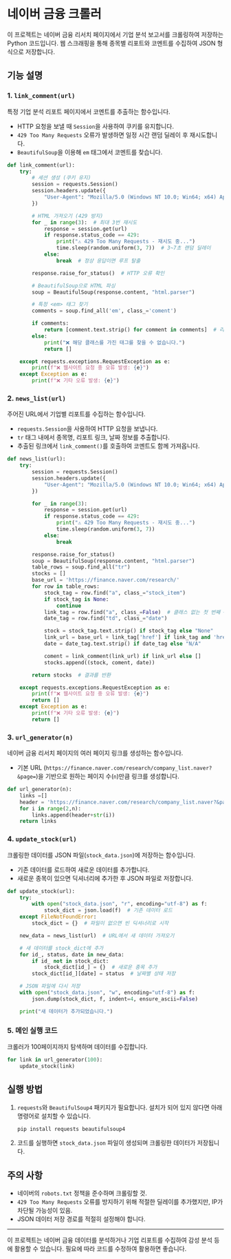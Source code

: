 # 네이버 금융 크롤러

이 프로젝트는 네이버 금융 리서치 페이지에서 기업 분석 보고서를 크롤링하여 저장하는 Python 코드입니다. 웹 스크래핑을 통해 종목별 리포트와 코멘트를 수집하여 JSON 형식으로 저장합니다.




## 기능 설명

### 1. `link_comment(url)`
특정 기업 분석 리포트 페이지에서 코멘트를 추출하는 함수입니다.
- HTTP 요청을 보낼 때 `Session`을 사용하여 쿠키를 유지합니다.
- `429 Too Many Requests` 오류가 발생하면 일정 시간 랜덤 딜레이 후 재시도합니다.
- `BeautifulSoup`을 이용해 `em` 태그에서 코멘트를 찾습니다.

```python
def link_comment(url):
    try:
        # 세션 생성 (쿠키 유지)
        session = requests.Session()
        session.headers.update({
            "User-Agent": "Mozilla/5.0 (Windows NT 10.0; Win64; x64) AppleWebKit/537.36 (KHTML, like Gecko) Chrome/110.0.0.0 Safari/537.36"
        })

        # HTML 가져오기 (429 방지)
        for _ in range(3):  # 최대 3번 재시도
            response = session.get(url)
            if response.status_code == 429:
                print("⚠ 429 Too Many Requests - 재시도 중...")
                time.sleep(random.uniform(3, 7))  # 3~7초 랜덤 딜레이
            else:
                break  # 정상 응답이면 루프 탈출

        response.raise_for_status()  # HTTP 오류 확인

        # BeautifulSoup으로 HTML 파싱
        soup = BeautifulSoup(response.content, "html.parser")

        # 특정 <em> 태그 찾기
        comments = soup.find_all('em', class_='coment')

        if comments:
            return [comment.text.strip() for comment in comments]  # 리스트로 반환
        else:
            print("❌ 해당 클래스를 가진 태그를 찾을 수 없습니다.")
            return []

    except requests.exceptions.RequestException as e:
        print(f"❌ 웹사이트 요청 중 오류 발생: {e}")
    except Exception as e:
        print(f"❌ 기타 오류 발생: {e}")
```

### 2. `news_list(url)`
주어진 URL에서 기업별 리포트를 수집하는 함수입니다.
- `requests.Session`을 사용하여 HTTP 요청을 보냅니다.
- `tr` 태그 내에서 종목명, 리포트 링크, 날짜 정보를 추출합니다.
- 추출된 링크에서 `link_comment()`를 호출하여 코멘트도 함께 가져옵니다.

```python
def news_list(url):
    try:
        session = requests.Session()
        session.headers.update({
            "User-Agent": "Mozilla/5.0 (Windows NT 10.0; Win64; x64) AppleWebKit/537.36 (KHTML, like Gecko) Chrome/110.0.0.0 Safari/537.36"
        })

        for _ in range(3):
            response = session.get(url)
            if response.status_code == 429:
                print("⚠ 429 Too Many Requests - 재시도 중...")
                time.sleep(random.uniform(3, 7))
            else:
                break

        response.raise_for_status()
        soup = BeautifulSoup(response.content, "html.parser")
        table_rows = soup.find_all("tr")
        stocks = []
        base_url = 'https://finance.naver.com/research/'
        for row in table_rows:
            stock_tag = row.find("a", class_="stock_item")
            if stock_tag is None:
                continue
            link_tag = row.find("a", class_=False)  # 클래스 없는 첫 번째 <a> 대신 적절한 태그 선택 필요
            date_tag = row.find("td", class_="date")

            stock = stock_tag.text.strip() if stock_tag else "None"
            link_url = base_url + link_tag['href'] if link_tag and 'href' in link_tag.attrs else None
            date = date_tag.text.strip() if date_tag else "N/A"

            coment = link_comment(link_url) if link_url else []
            stocks.append((stock, coment, date))

        return stocks  # 결과를 반환

    except requests.exceptions.RequestException as e:
        print(f"❌ 웹사이트 요청 중 오류 발생: {e}")
        return []
    except Exception as e:
        print(f"❌ 기타 오류 발생: {e}")
        return []
```

### 3. `url_generator(n)`
네이버 금융 리서치 페이지의 여러 페이지 링크를 생성하는 함수입니다.
- 기본 URL (`https://finance.naver.com/research/company_list.naver?&page=`)을 기반으로 원하는 페이지 수(`n`)만큼 링크를 생성합니다.

```python
def url_generator(n):
    links =[]
    header = 'https://finance.naver.com/research/company_list.naver?&page='
    for i in range(2,n):
        links.append(header+str(i))
    return links
```

### 4. `update_stock(url)`
크롤링한 데이터를 JSON 파일(`stock_data.json`)에 저장하는 함수입니다.
- 기존 데이터를 로드하여 새로운 데이터를 추가합니다.
- 새로운 종목이 있으면 딕셔너리에 추가한 후 JSON 파일로 저장합니다.

```python
def update_stock(url):
    try:
        with open("stock_data.json", "r", encoding="utf-8") as f:
            stock_dict = json.load(f)  # 기존 데이터 로드
    except FileNotFoundError:
        stock_dict = {}  # 파일이 없으면 빈 딕셔너리로 시작

    new_data = news_list(url)  # URL에서 새 데이터 가져오기

    # 새 데이터를 stock_dict에 추가
    for id_, status, date in new_data:
        if id_ not in stock_dict:
            stock_dict[id_] = {}  # 새로운 종목 추가
        stock_dict[id_][date] = status  # 날짜별 상태 저장

    # JSON 파일에 다시 저장
    with open("stock_data.json", "w", encoding="utf-8") as f:
        json.dump(stock_dict, f, indent=4, ensure_ascii=False)

    print("새 데이터가 추가되었습니다.")
```

### 5. 메인 실행 코드
크롤러가 100페이지까지 탐색하며 데이터를 수집합니다.

```python
for link in url_generator(100):
    update_stock(link)
```

## 실행 방법

1. `requests`와 `BeautifulSoup4` 패키지가 필요합니다. 설치가 되어 있지 않다면 아래 명령어로 설치할 수 있습니다.
   ```bash
   pip install requests beautifulsoup4
   ```
2. 코드를 실행하면 `stock_data.json` 파일이 생성되며 크롤링한 데이터가 저장됩니다.

## 주의 사항
- 네이버의 `robots.txt` 정책을 준수하며 크롤링할 것.
- `429 Too Many Requests` 오류를 방지하기 위해 적절한 딜레이를 추가했지만, IP가 차단될 가능성이 있음.
- JSON 데이터 저장 경로를 적절히 설정해야 합니다.

---

이 프로젝트는 네이버 금융 데이터를 분석하거나 기업 리포트를 수집하여 감성 분석 등에 활용할 수 있습니다. 필요에 따라 코드를 수정하여 활용하면 좋습니다.
